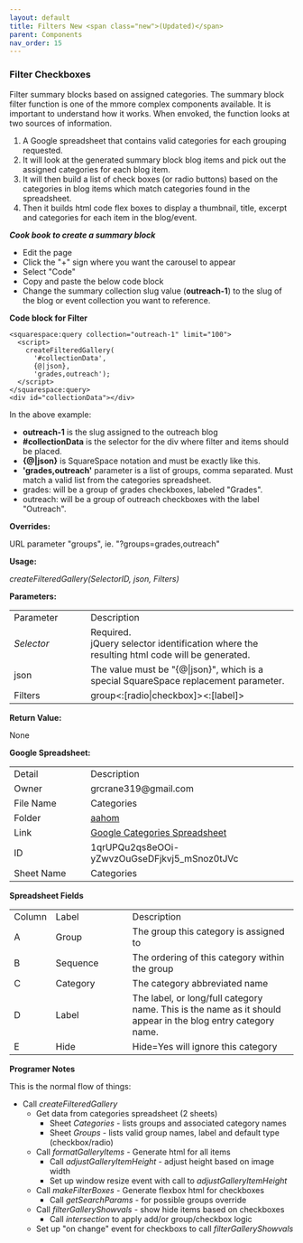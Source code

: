 ```yaml
---
layout: default
title: Filters New <span class="new">(Updated)</span>
parent: Components
nav_order: 15
---
```


### Filter Checkboxes

Filter summary blocks based on assigned categories.  The summary block filter function is one of the mmore complex components available.  It is important to understand how it works.  When envoked, the function looks at two sources of information. 

1. A Google spreadsheet that contains valid categories for each grouping requested.  
2. It will look at the generated summary block blog items and pick out the assigned categories for each blog item.  
3. It will then build a list of check boxes (or radio buttons) based on the categories in blog items which match categories found in the spreadsheet.
4. Then it builds html code flex boxes to display a thumbnail, title, excerpt and categories for each item in the blog/event.     

***Cook book to create a summary block***
- Edit the page
- Click the "+" sign where you want the carousel to appear
- Select "Code"
- Copy and paste the below code block
- Change the summary collection slug value (**outreach-1**) to the slug of the blog or event collection you want to reference. 

**Code block for Filter**
```
<squarespace:query collection="outreach-1" limit="100">
  <script>
    createFilteredGallery(
      '#collectionData',
      {@|json},
      'grades,outreach');
  </script>
</squarespace:query>
<div id="collectionData"></div>
``` 
In the above example:

- **outreach-1** is the slug assigned to the outreach blog
- **#collectionData** is the selector for the div where filter and items should be placed. 
- **{@|json}** is SquareSpace notation and must be exactly like this. 
- **'grades,outreach'** parameter is a list of groups, comma separated. Must match a valid list from the categories spreadsheet. 
 - grades: will be a group of grades checkboxes, labeled "Grades".  
 - outreach: will be a group of outreach checkboxes with the label "Outreach". 

**Overrides:**

URL parameter "groups", ie. "?groups=grades,outreach"

**Usage:**

*createFilteredGallery(SelectorID, json, Filters)*

**Parameters:**

<table class="ws-table-all notranslate"> 
  <tbody>
    <tr class="tableTop">
     <td style="width:120px">Parameter</td>
     <td>Description</td>
    </tr>
    <tr>
      <td><em>Selector</em></td>
      <td>Required.<br>jQuery selector identification where the resulting html code will be generated.</td>
    </tr>
    <tr>
      <td>json</td>
      <td>The value must be "{@|json}", which is a special SquareSpace replacement parameter.  
      </td>
    </tr>
    <tr>
      <td>Filters</td>
      <td>group<:[radio|checkbox]><:[label]>
      </td>
    </tr>
  </tbody>
</table>

**Return Value:**

None

**Google Spreadsheet:**

<table class="ws-table-all notranslate"> 
  <tbody>
    <tr class="tableTop">
     <td style="width:120px">Detail</td>
     <td>Description</td>
    </tr>
    <tr>
      <td>Owner</td>
      <td>grcrane319@gmail.com</td>
    </tr>
    <tr>
      <td>File Name</td>
      <td>Categories</td>
    </tr>
    <tr>
      <td>Folder</td>
      <td><a href="https://drive.google.com/drive/folders/1qUS2VmnnptahqFDF0worIZhms3OS0TNr" target="_blank">aahom</a></td>
    </tr>
    <tr>
      <td>Link</td>
      <td><a href="https://docs.google.com/spreadsheets/d/1qrUPQu2qs8eOOi-yZwvzOuGseDFjkvj5_mSnoz0tJVc/edit#gid=0" target="_blank">Google Categories Spreadsheet</a></td>
    </tr>
    <tr>
      <td>ID</td>
      <td>1qrUPQu2qs8eOOi-yZwvzOuGseDFjkvj5_mSnoz0tJVc</td>
    </tr>
    <tr>
      <td>Sheet Name</td>
      <td>Categories</td>
    </tr>
  </tbody>
</table>

**Spreadsheet Fields**

<table class="ws-table-all notranslate"> 
  <tbody>
    <tr class="tableTop">
    <td style="width:20px">Column</td>
    <td style="width:120px">Label</td>
    <td>Description</td>
    </tr>
    <tr>
    <td>A</td>
    <td>Group</td>
    <td>The group this category is assigned to</td>
  </tr>
  <tr>
    <td>B</td>
    <td>Sequence</td>
    <td>The ordering of this category within the group</td>
  </tr>
  <tr>
    <td>C</td>
    <td>Category</td>
    <td>The category abbreviated name</td>
  </tr>
  <tr>
    <td>D</td>
    <td>Label</td>
    <td>The label, or long/full category name.  This is the name as it should appear in the blog entry category name.</td>
    </tr>
    <tr>
    <td>E</td>
    <td>Hide</td>
    <td>Hide=Yes will ignore this category</td>
    </tr>
  </tbody>
</table>

**Programer Notes**

This is the normal flow of things:

- Call *createFilteredGallery*
  - Get data from categories spreadsheet (2 sheets)
    - Sheet *Categories* - lists groups and associated category names
    - Sheet *Groups* - lists valid group names, label and default type (checkbox/radio)
  - Call *formatGalleryItems* - Generate html for all items
    - Call *adjustGalleryItemHeight* - adjust height based on image width
    - Set up window resize event with call to *adjustGalleryItemHeight*
  - Call *makeFilterBoxes* - Generate flexbox html for checkboxes
    -  Call *getSearchParams* - for possible groups override
  - Call *filterGalleryShowvals* - show hide items based on checkboxes
    - Call *intersection* to apply add/or group/checkbox logic
  - Set up "on change" event for checkboxs to call *filterGalleryShowvals*